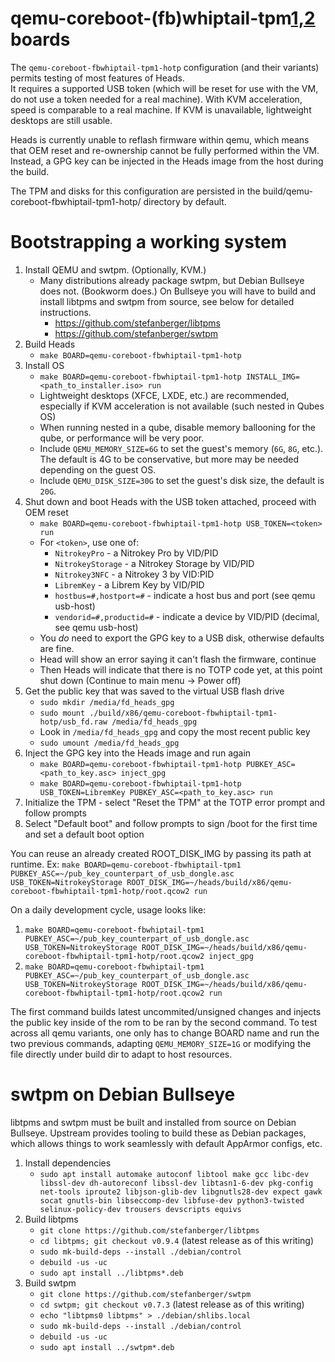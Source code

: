 qemu-coreboot-(fb)whiptail-tpm[1,2](-hotp) boards
===

The `qemu-coreboot-fbwhiptail-tpm1-hotp` configuration (and their variants) permits testing of most features of Heads.  
 It requires a supported USB token (which will be reset for use with the VM, do not use a token needed for a
 real machine).  With KVM acceleration, speed is comparable to a real machine.  If KVM is unavailable,
 lightweight desktops are still usable.

Heads is currently unable to reflash firmware within qemu, which means that OEM reset and re-ownership
 cannot be fully performed within the VM.  Instead, a GPG key can be injected in the Heads image from the
 host during the build.

The TPM and disks for this configuration are persisted in the build/qemu-coreboot-fbwhiptail-tpm1-hotp/ directory by default.

Bootstrapping a working system
===

1. Install QEMU and swtpm.  (Optionally, KVM.)
   * Many distributions already package swtpm, but Debian Bullseye does not.  (Bookworm does.)  On Bullseye you will have to build and install libtpms and swtpm from source, see below for detailed instructions.
     * https://github.com/stefanberger/libtpms
     * https://github.com/stefanberger/swtpm
2. Build Heads
   * `make BOARD=qemu-coreboot-fbwhiptail-tpm1-hotp`
3. Install OS
   * `make BOARD=qemu-coreboot-fbwhiptail-tpm1-hotp INSTALL_IMG=<path_to_installer.iso> run`
   * Lightweight desktops (XFCE, LXDE, etc.) are recommended, especially if KVM acceleration is not available (such nested in Qubes OS)
   * When running nested in a qube, disable memory ballooning for the qube, or performance will be very poor.
   * Include `QEMU_MEMORY_SIZE=6G` to set the guest's memory (`6G`, `8G`, etc.).  The default is 4G to be conservative, but more may be needed depending on the guest OS.
   * Include `QEMU_DISK_SIZE=30G` to set the guest's disk size, the default is `20G`.
4. Shut down and boot Heads with the USB token attached, proceed with OEM reset
   * `make BOARD=qemu-coreboot-fbwhiptail-tpm1-hotp USB_TOKEN=<token> run`
   * For `<token>`, use one of:
     * `NitrokeyPro` - a Nitrokey Pro by VID/PID
     * `NitrokeyStorage` - a Nitrokey Storage by VID/PID
     * `Nitrokey3NFC` - a Nitrokey 3 by VID:PID
     * `LibremKey` - a Librem Key by VID/PID
     * `hostbus=#,hostport=#` - indicate a host bus and port (see qemu usb-host)
     * `vendorid=#,productid=#` - indicate a device by VID/PID (decimal, see qemu usb-host)
   * You _do_ need to export the GPG key to a USB disk, otherwise defaults are fine.
   * Head will show an error saying it can't flash the firmware, continue
   * Then Heads will indicate that there is no TOTP code yet, at this point shut down (Continue to main menu -> Power off)
5. Get the public key that was saved to the virtual USB flash drive
   * `sudo mkdir /media/fd_heads_gpg`
   * `sudo mount ./build/x86/qemu-coreboot-fbwhiptail-tpm1-hotp/usb_fd.raw /media/fd_heads_gpg`
   * Look in `/media/fd_heads_gpg` and copy the most recent public key
   * `sudo umount /media/fd_heads_gpg`
6. Inject the GPG key into the Heads image and run again
   * `make BOARD=qemu-coreboot-fbwhiptail-tpm1-hotp PUBKEY_ASC=<path_to_key.asc> inject_gpg`
   * `make BOARD=qemu-coreboot-fbwhiptail-tpm1-hotp USB_TOKEN=LibremKey PUBKEY_ASC=<path_to_key.asc> run`
7. Initialize the TPM - select "Reset the TPM" at the TOTP error prompt and follow prompts
8. Select "Default boot" and follow prompts to sign /boot for the first time and set a default boot option

You can reuse an already created ROOT_DISK_IMG by passing its path at runtime.
Ex: `make BOARD=qemu-coreboot-fbwhiptail-tpm1 PUBKEY_ASC=~/pub_key_counterpart_of_usb_dongle.asc USB_TOKEN=NitrokeyStorage ROOT_DISK_IMG=~/heads/build/x86/qemu-coreboot-fbwhiptail-tpm1-hotp/root.qcow2 run`

On a daily development cycle, usage looks like:
1. `make BOARD=qemu-coreboot-fbwhiptail-tpm1 PUBKEY_ASC=~/pub_key_counterpart_of_usb_dongle.asc USB_TOKEN=NitrokeyStorage ROOT_DISK_IMG=~/heads/build/x86/qemu-coreboot-fbwhiptail-tpm1-hotp/root.qcow2 inject_gpg`
2. `make BOARD=qemu-coreboot-fbwhiptail-tpm1 PUBKEY_ASC=~/pub_key_counterpart_of_usb_dongle.asc USB_TOKEN=NitrokeyStorage ROOT_DISK_IMG=~/heads/build/x86/qemu-coreboot-fbwhiptail-tpm1-hotp/root.qcow2 run`

The first command builds latest uncommited/unsigned changes and injects the public key inside of the rom to be ran by the second command.
To test across all qemu variants, one only has to change BOARD name and run the two previous commands, adapting `QEMU_MEMORY_SIZE=1G` or modifying the file directly under build dir to adapt to host resources.

swtpm on Debian Bullseye
===

libtpms and swtpm must be built and installed from source on Debian Bullseye. Upstream provides tooling to build these as Debian packages, which allows things to work seamlessly with default AppArmor configs, etc.

1. Install dependencies
   * `sudo apt install automake autoconf libtool make gcc libc-dev libssl-dev dh-autoreconf libssl-dev libtasn1-6-dev pkg-config net-tools iproute2 libjson-glib-dev libgnutls28-dev expect gawk socat gnutls-bin libseccomp-dev libfuse-dev python3-twisted selinux-policy-dev trousers devscripts equivs`
2. Build libtpms
   * `git clone https://github.com/stefanberger/libtpms`
   * `cd libtpms; git checkout v0.9.4` (latest release as of this writing)
   * `sudo mk-build-deps --install ./debian/control`
   * `debuild -us -uc`
   * `sudo apt install ../libtpms*.deb`
3. Build swtpm
   * `git clone https://github.com/stefanberger/swtpm`
   * `cd swtpm; git checkout v0.7.3` (latest release as of this writing)
   * `echo "libtpms0 libtpms" > ./debian/shlibs.local`
   * `sudo mk-build-deps --install ./debian/control`
   * `debuild -us -uc`
   * `sudo apt install ../swtpm*.deb`

